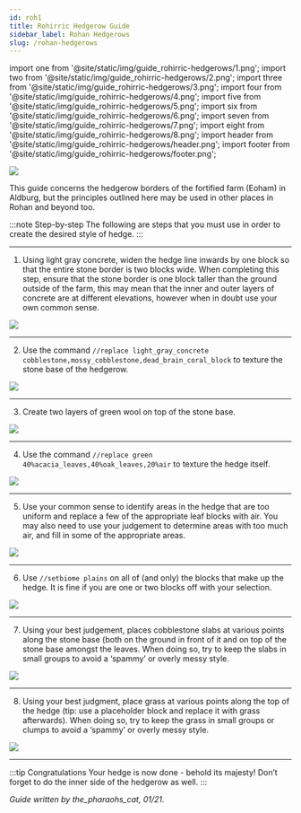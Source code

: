 ```yaml
---
id: roh1
title: Rohirric Hedgerow Guide
sidebar_label: Rohan Hedgerows
slug: /rohan-hedgerows
---
```


import one from '@site/static/img/guide_rohirric-hedgerows/1.png';
import two from '@site/static/img/guide_rohirric-hedgerows/2.png';
import three from '@site/static/img/guide_rohirric-hedgerows/3.png';
import four from '@site/static/img/guide_rohirric-hedgerows/4.png';
import five from '@site/static/img/guide_rohirric-hedgerows/5.png';
import six from '@site/static/img/guide_rohirric-hedgerows/6.png';
import seven from '@site/static/img/guide_rohirric-hedgerows/7.png';
import eight from '@site/static/img/guide_rohirric-hedgerows/8.png';
import header from '@site/static/img/guide_rohirric-hedgerows/header.png';
import footer from '@site/static/img/guide_rohirric-hedgerows/footer.png';

<img src={header} />

This guide concerns the hedgerow borders of the fortified farm (Eoham) in Aldburg, but the principles outlined here may be used in other places in Rohan and beyond too.

:::note Step-by-step
The following are steps that you must use in order to create the desired style of hedge.
:::

---

1. Using light gray concrete, widen the hedge line inwards by one block so that the entire stone border is two blocks wide. When completing this step, ensure that the stone border is one block taller than the ground outside of the farm, this may mean that the inner and outer layers of concrete are at different elevations, however when in doubt use your own common sense.

<img src={one} />

---

2. Use the command `//replace light_gray_concrete cobblestone,mossy_cobblestone,dead_brain_coral_block` to texture the stone base of the hedgerow.

<img src={two} />

---

3. Create two layers of green wool on top of the stone base.

<img src={three} />

---

4. Use the command `//replace green 40%acacia_leaves,40%oak_leaves,20%air` to texture the hedge itself.

<img src={four} />

---

5. Use your common sense to identify areas in the hedge that are too uniform and replace a few of the appropriate leaf blocks with air. You may also need to use your judgement to determine areas with too much air, and fill in some of the appropriate areas.

<img src={five} />

---

6. Use `//setbiome plains` on all of (and only) the blocks that make up the hedge. It is fine if you are one or two blocks off with your selection.

<img src={six} />

---

7. Using your best judgement, places cobblestone slabs at various points along the stone base (both on the ground in front of it and on top of the stone base amongst the leaves. When doing so, try to keep the slabs in small groups to avoid a ‘spammy’ or overly messy style.

<img src={seven} />

---

8. Using your best judgment, place grass at various points along the top of the hedge (tip: use a placeholder block and replace it with grass afterwards). When doing so, try to keep the grass in small groups or clumps to avoid a ‘spammy’ or overly messy style.

<img src={eight} />

---

:::tip Congratulations
Your hedge is now done - behold its majesty! Don’t forget to do the inner side of the hedgerow as well.
:::

*Guide written by the_pharaohs_cat, 01/21.*